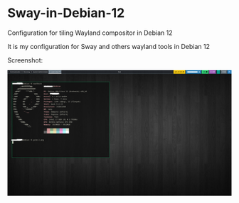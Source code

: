 # Sway-in-Debian-12
Configuration for tiling Wayland compositor in Debian 12

It is my configuration for Sway and others wayland tools in Debian 12

Screenshot:

![sway](3.png)